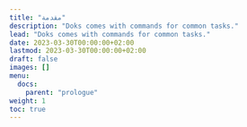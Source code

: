 ```yaml
---
title: "مقدمة"
description: "Doks comes with commands for common tasks."
lead: "Doks comes with commands for common tasks."
date: 2023-03-30T00:00:00+02:00
lastmod: 2023-03-30T00:00:00+02:00
draft: false
images: []
menu:
  docs:
    parent: "prologue"
weight: 1
toc: true
---
```

